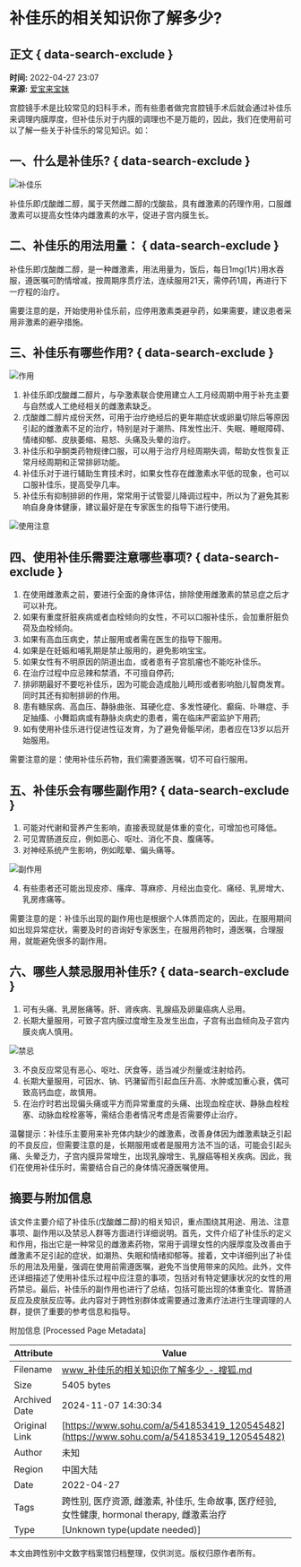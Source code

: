 # 补佳乐的相关知识你了解多少?

## 正文 { data-search-exclude }


**时间:** 2022-04-27 23:07  
**来源:** [爱宝来宝妹](https://www.sohu.com/a/541853419_120545482?spm=smpc.content-abroad.content.1.1730989774710jhm9g0m)

宫腔镜手术是比较常见的妇科手术，而有些患者做完宫腔镜手术后就会通过补佳乐来调理内膜厚度，但补佳乐对于内膜的调理也不是万能的，因此，我们在使用前可以了解一些关于补佳乐的常见知识。如：

## 一、什么是补佳乐? { data-search-exclude }

![补佳乐](https://p8.itc.cn/images01/20220427/bc4ab280ddef4bc2aeef6c5cfd633f26.png)

补佳乐即戊酸雌二醇，属于天然雌二醇的戊酸盐，具有雌激素的药理作用，口服雌激素可以提高女性体内雌激素的水平，促进子宫内膜生长。

## 二、补佳乐的用法用量： { data-search-exclude }

补佳乐即戊酸雌二醇，是一种雌激素，用法用量为，饭后，每日1mg(1片)用水吞服，遵医嘱可酌情增减，按周期序贯疗法，连续服用21天，需停药1周，再进行下一疗程的治疗。

需要注意的是，开始使用补佳乐前，应停用激素类避孕药，如果需要，建议患者采用非激素的避孕措施。

## 三、补佳乐有哪些作用? { data-search-exclude }

![作用](https://p2.itc.cn/images01/20220427/b89ddaf9b53d4d5fbe0523a331a14a74.png)

1. 补佳乐即戊酸雌二醇片，与孕激素联合使用建立人工月经周期中用于补充主要与自然或人工绝经相关的雌激素缺乏。
2. 戊酸雌二醇片成份天然，可用于治疗绝经后的更年期症状或卵巢切除后等原因引起的雌激素不足的治疗，特别是对于潮热、阵发性出汗、失眠、睡眠障碍、情绪抑郁、皮肤萎缩、易怒、头痛及头晕的治疗。
3. 补佳乐和孕酮类药物规律口服，可以用于治疗月经周期失调，帮助女性恢复正常月经周期和正常排卵功能。
4. 补佳乐对于进行辅助生育技术时，如果女性存在雌激素水平低的现象，也可以口服补佳乐，提高受孕几率。
5. 补佳乐有抑制排卵的作用，常常用于试管婴儿降调过程中，所以为了避免其影响自身身体健康，建议最好是在专家医生的指导下进行使用。

![使用注意](https://p3.itc.cn/images01/20220427/d58ef4f51d7c488d826d518171d91410.png)

## 四、使用补佳乐需要注意哪些事项? { data-search-exclude }

1. 在使用雌激素之前，要进行全面的身体评估，排除使用雌激素的禁忌症之后才可以补充。
2. 如果有重度肝脏疾病或者血栓倾向的女性，不可以口服补佳乐，会加重肝脏负荷及血栓倾向。
3. 如果有高血压病史，禁止服用或者需在医生的指导下服用。
4. 如果是在妊娠和哺乳期是禁止服用的，避免影响宝宝。
5. 如果女性有不明原因的阴道出血，或者患有子宫肌瘤也不能吃补佳乐。
6. 在治疗过程中应忌辣和禁酒，不可擅自停药;
7. 排卵期最好不要吃补佳乐，因为可能会造成胎儿畸形或者影响胎儿智商发育。同时其还有抑制排卵的作用。
8. 患有糖尿病、高血压、静脉曲张、耳硬化症、多发性硬化、癫痫、卟啉症、手足抽搐、小舞蹈病或有静脉炎病史的患者，需在临床严密监护下用药;
9. 如有使用补佳乐进行促进性征发育，为了避免骨骺早闭，患者应在13岁以后开始服用。

需要注意的是：使用补佳乐药物，我们需要遵医嘱，切不可自行服用。

## 五、补佳乐会有哪些副作用? { data-search-exclude }

1. 可能对代谢和营养产生影响，直接表现就是体重的变化，可增加也可降低。
2. 可见胃肠道反应，例如恶心、呕吐、消化不良、腹痛等。
3. 对神经系统产生影响，例如眩晕、偏头痛等。

![副作用](https://p9.itc.cn/images01/20220427/31b4b326438543559f03301f20ba53cc.png)

4. 有些患者还可能出现皮疹、瘙痒、荨麻疹、月经出血变化、痛经、乳房增大、乳房疼痛等。

需要注意的是：补佳乐出现的副作用也是根据个人体质而定的，因此，在服用期间如出现异常症状，需要及时的咨询好专家医生，在服用药物时，遵医嘱，合理服用，就能避免很多的副作用。

## 六、哪些人禁忌服用补佳乐? { data-search-exclude }

1. 可有头痛、乳房胀痛等。肝、肾疾病、乳腺癌及卵巢癌病人忌用。
2. 长期大量服用，可致子宫内膜过度增生及发生出血，子宫有出血倾向及子宫内膜炎病人慎用。

![禁忌](https://p4.itc.cn/images01/20220427/d928746d46554339a629b96b88424b82.png)

3. 不良反应常见有恶心、呕吐、厌食等，适当减少剂量或注射给药。
4. 长期大量服用，可因水、钠、钙潴留而引起血压升高、水肿或加重心衰，偶可致高钙血症，故慎用。
5. 在治疗时若出现偏头痛或平方而异常重度的头痛、出现血栓症状、静脉血栓栓塞、动脉血栓栓塞等，需结合患者情况考虑是否需要停止治疗。

温馨提示：补佳乐主要用来补充体内缺少的雌激素，改善身体因为雌激素缺乏引起的不良反应，但需要注意的是，长期服用或者是服用方法不当的话，可能会引起头痛、头晕乏力，子宫内膜异常增生，出现乳腺增生、乳腺癌等相关疾病。因此，我们在使用补佳乐时，需要结合自己的身体情况遵医嘱使用。

## 摘要与附加信息

<!-- tcd_abstract -->
该文件主要介绍了补佳乐(戊酸雌二醇)的相关知识，重点围绕其用途、用法、注意事项、副作用以及禁忌人群等方面进行详细说明。首先，文件介绍了补佳乐的定义和作用，指出它是一种常见的雌激素药物，常用于调理女性的内膜厚度及改善由于雌激素不足引起的症状，如潮热、失眠和情绪抑郁等。接着，文中详细列出了补佳乐的用法及用量，强调在使用前需遵医嘱，避免不当使用带来的风险。此外，文件还详细描述了使用补佳乐过程中应注意的事项，包括对有特定健康状况的女性的用药禁忌。最后，补佳乐的副作用也进行了总结，包括可能出现的体重变化、胃肠道反应及皮肤反应等。此内容对于跨性别群体或需要通过激素疗法进行生理调理的人群，提供了重要的参考信息和指导。
<!-- tcd_abstract_end -->

附加信息 [Processed Page Metadata]

| Attribute       | Value                                  |
|-----------------|----------------------------------------|
| Filename        | www_补佳乐的相关知识你了解多少_-_搜狐.md                             |
| Size            | 5405 bytes                           |
| Archived Date   | 2024-11-07 14:30:34                             |
| Original Link   | [https://www.sohu.com/a/541853419_120545482](https://www.sohu.com/a/541853419_120545482)                       |
| Author          | 未知                               |
| Region          | 中国大陆                               |
| Date            | 2022-04-27                                 |
| Tags            | 跨性别, 医疗资源, 雌激素, 补佳乐, 生命故事, 医疗经验, 女性健康,  hormonal therapy, 雌激素治疗                                 |
| Type            | [Unknown type(update needed)]                                 |
<!-- tcd_table_end -->

本文由跨性别中文数字档案馆归档整理，仅供浏览。版权归原作者所有。

